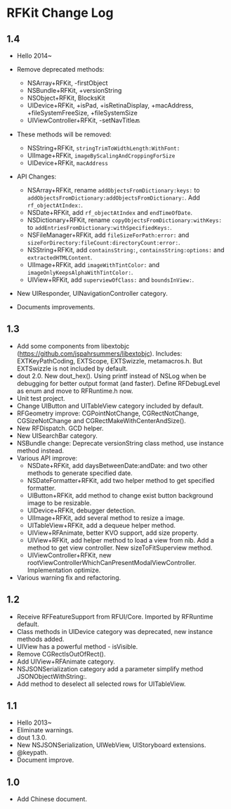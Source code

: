 RFKit Change Log
================

1.4
-----
* Hello 2014~
* Remove deprecated methods:
  - NSArray+RFKit, -firstObject
  - NSBundle+RFKit, +versionString
  - NSObject+RFKit, BlocksKit
  - UIDevice+RFKit, +isPad, +isRetinaDisplay, +macAddress, +fileSystemFreeSize, +fileSystemSize
  - UIViewController+RFKit, -setNavTitle:back:
  
* These methods will be removed:
  - NSString+RFKit, `stringTrimToWidthLength:WithFont:`
  - UIImage+RFKit, `imageByScalingAndCroppingForSize`
  - UIDevice+RFKit, `macAddress`

* API Changes:
  - NSArray+RFKit, rename `addObjectsFromDictionary:keys:` to `addObjectsFromDictionary:addObjectsFromDictionary:`. Add `rf_objectAtIndex:`.
  - NSDate+RFKit, add `rf_objectAtIndex` and `endTimeOfDate`.
  - NSDictionary+RFKit, rename `copyObjectsFromDictionary:withKeys:` to `addEntriesFromDictionary:withSpecifiedKeys:`.
  - NSFileManager+RFKit, add `fileSizeForPath:error:` and `sizeForDirectory:fileCount:directoryCount:error:`.
  - NSString+RFKit, add `containsString:`, `containsString:options:` and `extractedHTMLContent`.
  - UIImage+RFKit, add `imageWithTintColor:` and `imageOnlyKeepsAlphaWithTintColor:`.
  - UIView+RFKit, add `superviewOfClass:` and `boundsInView:`.
  
* New UIResponder, UINavigationController category.  
* Documents improvements.

1.3
-----
* Add some components from libextobjc (https://github.com/jspahrsummers/libextobjc). Includes: EXTKeyPathCoding, EXTScope, EXTSwizzle, metamacros.h. But EXTSwizzle is not included by default.
* dout 2.0. New dout_hex(). Using printf instead of NSLog when be debugging for better output format (and faster). Define RFDebugLevel as enum and move to RFRuntime.h now.
* Unit test project.
* Change UIButton and UITableView category included by default.
* RFGeometry improve: CGPointNotChange, CGRectNotChange, CGSizeNotChange and CGRectMakeWithCenterAndSize().
* New RFDispatch. GCD helper.
* New UISearchBar category.
* NSBundle change: Deprecate versionString class method, use instance method instead.
* Various API improve:
  - NSDate+RFKit, add daysBetweenDate:andDate: and two other methods to generate specified date.
  - NSDateFormatter+RFKit, add two helper method to get specified formatter.
  - UIButton+RFKit, add method to change exist button background image to be resizable.
  - UIDevice+RFKit, debugger detection.
  - UIImage+RFKit, add several method to resize a image.
  - UITableView+RFKit, add a dequeue helper method.
  - UIView+RFAnimate, better KVO support, add size property.
  - UIView+RFKit, add helper method to load a view from nib. Add a method to get view controller. New sizeToFitSuperview method.
  - UIViewController+RFKit, new rootViewControllerWhichCanPresentModalViewController. Implementation optimize.
* Various warning fix and refactoring.

1.2
-----
* Receive RFFeatureSupport from RFUI/Core. Imported by RFRuntime default.
* Class methods in UIDevice category was deprecated, new instance methods added.
* UIView has a powerful method - isVisible.
* Remove CGRectIsOutOfRect().
* Add UIView+RFAnimate category.
* NSJSONSerialization category add a parameter simplify method
 JSONObjectWithString:.
* Add method to deselect all selected rows for UITableView.

1.1
-----
* Hello 2013~
* Eliminate warnings.
* dout 1.3.0.
* New NSJSONSerialization, UIWebView, UIStoryboard extensions.
* @keypath.
* Document improve.

1.0
-----
* Add Chinese document.